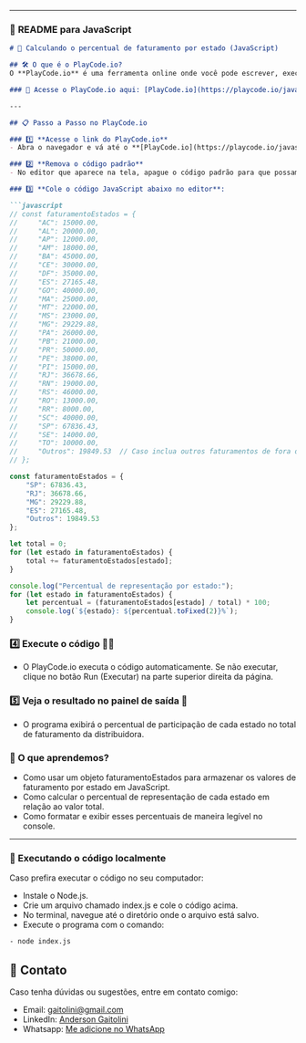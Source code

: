 
---

### 📂 **README para JavaScript**

```markdown
# 🚀 Calculando o percentual de faturamento por estado (JavaScript)

## 🛠️ O que é o PlayCode.io?
O **PlayCode.io** é uma ferramenta online onde você pode escrever, executar e testar código JavaScript diretamente no navegador, sem precisar instalar nada.

### 🔗 Acesse o PlayCode.io aqui: [PlayCode.io](https://playcode.io/javascript)

---

## 📋 Passo a Passo no PlayCode.io

### 1️⃣ **Acesse o link do PlayCode.io**
- Abra o navegador e vá até o **[PlayCode.io](https://playcode.io/javascript)**.

### 2️⃣ **Remova o código padrão**
- No editor que aparece na tela, apague o código padrão para que possamos inserir o nosso código.

### 3️⃣ **Cole o código JavaScript abaixo no editor**:

```javascript
// const faturamentoEstados = {
//     "AC": 15000.00,
//     "AL": 20000.00,
//     "AP": 12000.00,
//     "AM": 18000.00,
//     "BA": 45000.00,
//     "CE": 30000.00,
//     "DF": 35000.00,
//     "ES": 27165.48,
//     "GO": 40000.00,
//     "MA": 25000.00,
//     "MT": 22000.00,
//     "MS": 23000.00,
//     "MG": 29229.88,
//     "PA": 26000.00,
//     "PB": 21000.00,
//     "PR": 50000.00,
//     "PE": 38000.00,
//     "PI": 15000.00,
//     "RJ": 36678.66,
//     "RN": 19000.00,
//     "RS": 46000.00,
//     "RO": 13000.00,
//     "RR": 8000.00,
//     "SC": 40000.00,
//     "SP": 67836.43,
//     "SE": 14000.00,
//     "TO": 10000.00,
//     "Outros": 19849.53  // Caso inclua outros faturamentos de fora dos estados.
// };

const faturamentoEstados = {
    "SP": 67836.43,
    "RJ": 36678.66,
    "MG": 29229.88,
    "ES": 27165.48,
    "Outros": 19849.53
};

let total = 0;
for (let estado in faturamentoEstados) {
    total += faturamentoEstados[estado];
}

console.log("Percentual de representação por estado:");
for (let estado in faturamentoEstados) {
    let percentual = (faturamentoEstados[estado] / total) * 100;
    console.log(`${estado}: ${percentual.toFixed(2)}%`);
}
```
### 4️⃣ Execute o código 🏃‍♂️
- O PlayCode.io executa o código automaticamente. Se não executar, clique no botão Run (Executar) na parte superior direita da página.
### 5️⃣ Veja o resultado no painel de saída 🎉
- O programa exibirá o percentual de participação de cada estado no total de faturamento da distribuidora.
### 🔄 O que aprendemos?
- Como usar um objeto faturamentoEstados para armazenar os valores de faturamento por estado em JavaScript.
- Como calcular o percentual de representação de cada estado em relação ao valor total.
- Como formatar e exibir esses percentuais de maneira legível no console.
---
### 🚀 Executando o código localmente
Caso prefira executar o código no seu computador:

- Instale o Node.js.
- Crie um arquivo chamado index.js e cole o código acima.
- No terminal, navegue até o diretório onde o arquivo está salvo.
- Execute o programa com o comando:

~~~~ bash
- node index.js
~~~~

## 📲 Contato
Caso tenha dúvidas ou sugestões, entre em contato comigo:

 - Email: gaitolini@gmail.com
 - LinkedIn: [Anderson Gaitolini](https://www.linkedin.com/in/andersongaitolini/)
 - Whatsapp: [Me adicione no WhatsApp](https://wa.me/qr/CFND4RGOJHHUN1)

